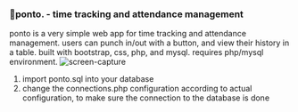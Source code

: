 ### 🎈ponto. - time tracking and attendance management
ponto is a very simple web app for time tracking and attendance management. users can punch in/out with a button, and view their history in a table. built with bootstrap, css, php, and mysql. requires php/mysql environment.
![screen-capture](https://github.com/tfxspace/ponto/assets/54908199/68fc4a16-fb73-4cdf-aa36-8d3e96fa2053)


1. import ponto.sql into your database
2. change the connections.php configuration according to actual configuration, to make sure the connection to the database is done
